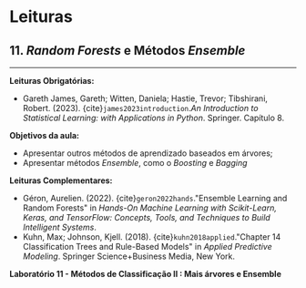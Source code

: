 # Leituras

## 11. *Random Forests* e Métodos *Ensemble*
___

**Leituras Obrigatórias:**  
- Gareth James, Gareth; Witten, Daniela; Hastie, Trevor; Tibshirani, Robert. (2023). {cite}`james2023introduction`.*An Introduction to Statistical Learning: with Applications in Python*. Springer. Capítulo 8.  


**Objetivos da aula:**  
- Apresentar outros métodos de aprendizado baseados em árvores;
- Apresentar métodos *Ensemble*, como o *Boosting* e *Bagging*


**Leituras Complementares:**

- Géron, Aurelien. (2022). {cite}`geron2022hands`."Ensemble Learning and Random Forests" in *Hands-On Machine Learning with Scikit-Learn, Keras, and TensorFlow: Concepts, Tools, and Techniques to Build Intelligent Systems*.  
- Kuhn, Max; Johnson, Kjell. (2018). {cite}`kuhn2018applied`."Chapter 14 Classification Trees and Rule-Based Models" in *Applied Predictive Modeling*. Springer Science+Business Media, New York.  


**Laboratório 11 - Métodos de Classificação II : Mais árvores e Ensemble**  






